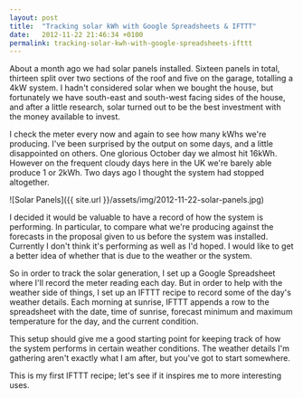```yaml
---
layout: post
title:  "Tracking solar kWh with Google Spreadsheets & IFTTT"
date:   2012-11-22 21:46:34 +0100
permalink: tracking-solar-kwh-with-google-spreadsheets-ifttt
---
```


About a month ago we had solar panels installed. Sixteen panels in total, thirteen split over two sections of the roof and five on the garage, totalling a 4kW system. I hadn't considered solar when we bought the house, but fortunately we have south-east and south-west facing sides of the house, and after a little research, solar turned out to be the best investment with the money available to invest.

I check the meter every now and again to see how many kWhs we're producing. I've been surprised by the output on some days, and a little disappointed on others. One glorious October day we almost hit 16kWh. However on the frequent cloudy days here in the UK we're barely able produce 1 or 2kWh. Two days ago I thought the system had stopped altogether.

![Solar Panels]({{ site.url }}/assets/img/2012-11-22-solar-panels.jpg)

I decided it would be valuable to have a record of how the system is performing. In particular, to compare what we're producing against the forecasts in the proposal given to us before the system was installed. Currently I don't think it's performing as well as I'd hoped. I would like to get a better idea of whether that is due to the weather or the system.

So  in order to track the solar generation, I set up a Google Spreadsheet where I'll record the meter reading each day. But in order to help with the weather side of things, I set up an IFTTT recipe to record some of the day's weather details. Each morning at sunrise, IFTTT appends a row to the spreadsheet with the date, time of sunrise, forecast minimum and maximum temperature for the day, and the current condition.

This setup should give me a good starting point for keeping track of how the system performs in certain weather conditions. The weather details I'm gathering aren't exactly what I am after, but you've got to start somewhere.

This is my first IFTTT recipe; let's see if it inspires me to more interesting uses.

